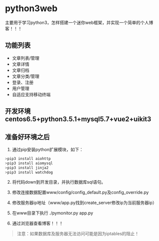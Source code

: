 python3web
===========================
主要用于学习python3，怎样搭建一个迷你web框架，并实现一个简单的个人博客！！！


## 功能列表
* 文章列表/管理
* 文章详情
* 文章归档
* 文章分类/管理
* 登录、注册
* 用户管理
* 自适应支持移动终端
    
## 开发环境 centos6.5+python3.5.1+mysql5.7+vue2+uikit3
## 准备好环境之后

1. 通过pip安装python扩展模块，如下：
  ```Python
  >pip3 install aiohttp
  >pip3 install aiomysql
  >pip3 install jinja2
  >pip3 install watchdog
  ```
2. 将代码down到开发目录，并执行数据库sql语句。

3. 修改连接数据配置www/config/config_default.py及config_override.py

4. 修改服务器ip地址（www/app.py找到create_server修改ip为当前服务器ip）

4. 在www目录下执行 ./pymonitor.py app.py
5. 通过浏览器查看博客！！！


> 注意：如果数据库及服务器无法访问可能是因为iptables的阻止！

